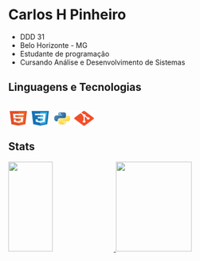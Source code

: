 <h1>Carlos H Pinheiro</h1>
<ul>
  <li> DDD 31
  <li> Belo Horizonte - MG
  <li> Estudante de programação
  <li> Cursando Análise e Desenvolvimento de Sistemas
</ul>

<h2>Linguagens e Tecnologias</h2>
<div style="display: inline_block"><br>
  <img align="center" alt="HTML" height="30" width="40" src="https://raw.githubusercontent.com/devicons/devicon/master/icons/html5/html5-original.svg">
  <img align="center" alt="CSS" height="30" width="40" src="https://raw.githubusercontent.com/devicons/devicon/master/icons/css3/css3-original.svg">
  <img align="center" alt="Python" height="30" width="40" src="https://raw.githubusercontent.com/devicons/devicon/master/icons/python/python-original.svg">
  <img align="center" alt="Git" height="30" width="40" src="https://raw.githubusercontent.com/devicons/devicon/master/icons/git/git-original.svg">
</div>

<h2>Stats</h2>
<div>
<a href="https://github.com/carloshpinheiro">
<img width="42%" height="180em" src="https://github-readme-stats.vercel.app/api?username=CarlosHPinheiro&count_private=true&show_icons=true&theme=dark"/>
<img width="55%" height="180em" src="https://github-readme-stats.vercel.app/api/top-langs/?username=CarlosHPinheiro&layout=compact&theme=dark&hide_border=true"/>
</div>

